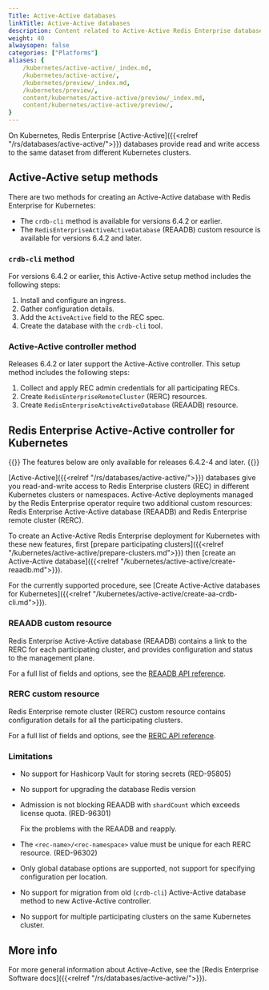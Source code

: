 ```yaml
---
Title: Active-Active databases
linkTitle: Active-Active databases
description: Content related to Active-Active Redis Enterprise databases for Kubernetes. 
weight: 40
alwaysopen: false
categories: ["Platforms"]
aliases: {
    /kubernetes/active-active/_index.md,
    /kubernetes/active-active/,
    /kubernetes/preview/_index.md,
    /kubernetes/preview/,
    content/kubernetes/active-active/preview/_index.md,
    content/kubernetes/active-active/preview/,
}
---
```


On Kubernetes, Redis Enterprise [Active-Active]({{<relref "/rs/databases/active-active/">}}) databases provide read and write access to the same dataset from different Kubernetes clusters.

## Active-Active setup methods

There are two methods for creating an Active-Active database with Redis Enterprise for Kubernetes:

- The `crdb-cli` method is available for versions 6.4.2 or earlier. 
- The `RedisEnterpriseActiveActiveDatabase` (REAADB) custom resource is available for versions 6.4.2 and later.

### `crdb-cli` method

For versions 6.4.2 or earlier, this Active-Active setup method includes the following steps:

1. Install and configure an ingress.
2. Gather configuration details.
3. Add the `ActiveActive` field to the REC spec.
4. Create the database with the `crdb-cli` tool.

### Active-Active controller method

Releases 6.4.2 or later support the Active-Active controller. This setup method includes the following steps:

1. Collect and apply REC admin credentials for all participating RECs.
2. Create `RedisEnterpriseRemoteCluster` (RERC) resources.
3. Create `RedisEnterpriseActiveActiveDatabase` (REAADB) resource.

## Redis Enterprise Active-Active controller for Kubernetes

{{<note>}} The features below are only available for releases 6.4.2-4 and later. {{</note>}}

[Active-Active]({{<relref "/rs/databases/active-active/">}}) databases give you read-and-write access to Redis Enterprise clusters (REC) in different Kubernetes clusters or namespaces. Active-Active deployments managed by the Redis Enterprise operator require two additional custom resources: Redis Enterprise Active-Active database (REAADB) and Redis Enterprise remote cluster (RERC).

To create an Active-Active Redis Enterprise deployment for Kubernetes with these new features, first [prepare participating clusters]({{<relref "/kubernetes/active-active/prepare-clusters.md">}}) then [create an Active-Active database]({{<relref "/kubernetes/active-active/create-reaadb.md">}}).

For the currently supported procedure, see [Create Active-Active databases for Kubernetes]({{<relref "/kubernetes/active-active/create-aa-crdb-cli.md">}}).

### REAADB custom resource

Redis Enterprise Active-Active database (REAADB) contains a link to the RERC for each participating cluster, and provides configuration and status to the management plane.

For a full list of fields and options, see the [REAADB API reference](https://github.com/RedisLabs/redis-enterprise-k8s-docs/blob/master/redis_enterprise_active_active_database_api.md).

### RERC custom resource

Redis Enterprise remote cluster (RERC) custom resource contains configuration details for all the participating clusters.

For a full list of fields and options, see the [RERC API reference](https://github.com/RedisLabs/redis-enterprise-k8s-docs/blob/master/redis_enterprise_remote_cluster_api.md).

### Limitations

* No support for Hashicorp Vault for storing secrets (RED-95805)
* No support for upgrading the database Redis version
* Admission is not blocking REAADB with `shardCount` which exceeds license quota. (RED-96301)

  Fix the problems with the REAADB and reapply.
* The `<rec-name>/<rec-namespace>` value must be unique for each RERC resource. (RED-96302)

* Only global database options are supported, not support for specifying configuration per location.
* No support for migration from old (`crdb-cli`) Active-Active database method to new Active-Active controller.
* No support for multiple participating clusters on the same Kubernetes cluster.



## More info

For more general information about Active-Active, see the [Redis Enterprise Software docs]({{<relref "/rs/databases/active-active/">}}).
